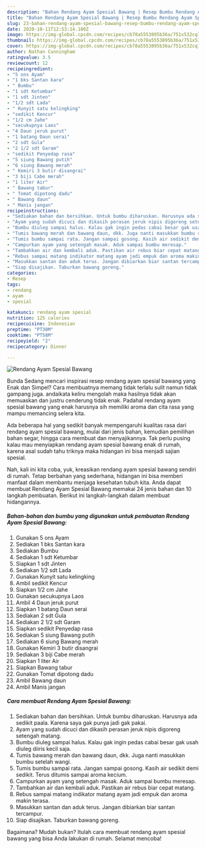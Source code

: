 ```yaml
---
description: "Bahan Rendang Ayam Spesial Bawang | Resep Bumbu Rendang Ayam Spesial Bawang Yang Enak Dan Lezat"
title: "Bahan Rendang Ayam Spesial Bawang | Resep Bumbu Rendang Ayam Spesial Bawang Yang Enak Dan Lezat"
slug: 23-bahan-rendang-ayam-spesial-bawang-resep-bumbu-rendang-ayam-spesial-bawang-yang-enak-dan-lezat
date: 2020-10-11T12:53:14.100Z
image: https://img-global.cpcdn.com/recipes/cb78a5553895b36a/751x532cq70/rendang-ayam-spesial-bawang-foto-resep-utama.jpg
thumbnail: https://img-global.cpcdn.com/recipes/cb78a5553895b36a/751x532cq70/rendang-ayam-spesial-bawang-foto-resep-utama.jpg
cover: https://img-global.cpcdn.com/recipes/cb78a5553895b36a/751x532cq70/rendang-ayam-spesial-bawang-foto-resep-utama.jpg
author: Nathan Cunningham
ratingvalue: 3.5
reviewcount: 12
recipeingredient:
- "5 ons Ayam"
- "1 bks Santan kara"
- " Bumbu"
- "1 sdt Ketumbar"
- "1 sdt Jinten"
- "1/2 sdt Lada"
- " Kunyit satu kelingking"
- "sedikit Kencur"
- "1/2 cm Jahe"
- "secukupnya Laos"
- "4 Daun jeruk purut"
- "1 batang Daun serai"
- "2 sdt Gula"
- "2 1/2 sdt Garam"
- "sedikit Penyedap rasa"
- "5 siung Bawang putih"
- "6 siung Bawang merah"
- " Kemiri 3 butir disangrai"
- "3 biji Cabe merah"
- "1 liter Air"
- " Bawang tabur"
- " Tomat dipotong dadu"
- " Bawang daun"
- " Manis jangan"
recipeinstructions:
- "Sediakan bahan dan bersihkan. Untuk bumbu diharuskan. Harusnya ada sedikit paala. Karena saya gak punya jadi gak pakai."
- "Ayam yang sudah dicuci dan dikasih perasan jeruk nipis digoreng setengah matang."
- "Bumbu diuleg sampai halus. Kalau gak ingin pedas cabai besar gak usah diuleg diiris kecil saja."
- "Tumis bawang merah dan bawang daun, dkk. Juga nanti masukkan bumbu setelah wangi."
- "Tumis bumbu sampai rata. Jangan sampai gosong. Kasih air sedikit demi sedikit. Terus ditumis sampai aroma kecium."
- "Campurkan ayam yang setengah masak. Aduk sampai bumbu meresap."
- "Tambahkan air dan kembali aduk. Pastikan air rebus biar cepat matang."
- "Rebus sampai matang indikator matang ayam jadi empuk dan aroma makin terasa."
- "Masukkan santan dan aduk terus. Jangan dibiarkan biar santan tercampur."
- "Siap disajikan. Taburkan bawang goreng."
categories:
- Resep
tags:
- rendang
- ayam
- spesial

katakunci: rendang ayam spesial 
nutrition: 125 calories
recipecuisine: Indonesian
preptime: "PT30M"
cooktime: "PT58M"
recipeyield: "2"
recipecategory: Dinner

---
```



![Rendang Ayam Spesial Bawang](https://img-global.cpcdn.com/recipes/cb78a5553895b36a/751x532cq70/rendang-ayam-spesial-bawang-foto-resep-utama.jpg)

Bunda Sedang mencari inspirasi resep rendang ayam spesial bawang yang Enak dan Simpel? Cara membuatnya memang tidak terlalu sulit namun tidak gampang juga. andaikata keliru mengolah maka hasilnya tidak akan memuaskan dan justru cenderung tidak enak. Padahal rendang ayam spesial bawang yang enak harusnya sih memiliki aroma dan cita rasa yang mampu memancing selera kita.

Ada beberapa hal yang sedikit banyak mempengaruhi kualitas rasa dari rendang ayam spesial bawang, mulai dari jenis bahan, kemudian pemilihan bahan segar, hingga cara membuat dan menyajikannya. Tak perlu pusing kalau mau menyiapkan rendang ayam spesial bawang enak di rumah, karena asal sudah tahu triknya maka hidangan ini bisa menjadi sajian spesial.




Nah, kali ini kita coba, yuk, kreasikan rendang ayam spesial bawang sendiri di rumah. Tetap berbahan yang sederhana, hidangan ini bisa memberi manfaat dalam membantu menjaga kesehatan tubuh kita. Anda dapat membuat Rendang Ayam Spesial Bawang memakai 24 jenis bahan dan 10 langkah pembuatan. Berikut ini langkah-langkah dalam membuat hidangannya.

<!--inarticleads1-->

##### Bahan-bahan dan bumbu yang digunakan untuk pembuatan Rendang Ayam Spesial Bawang:

1. Gunakan 5 ons Ayam
1. Sediakan 1 bks Santan kara
1. Sediakan  Bumbu
1. Sediakan 1 sdt Ketumbar
1. Siapkan 1 sdt Jinten
1. Sediakan 1/2 sdt Lada
1. Gunakan  Kunyit satu kelingking
1. Ambil sedikit Kencur
1. Siapkan 1/2 cm Jahe
1. Gunakan secukupnya Laos
1. Ambil 4 Daun jeruk purut
1. Siapkan 1 batang Daun serai
1. Sediakan 2 sdt Gula
1. Sediakan 2 1/2 sdt Garam
1. Siapkan sedikit Penyedap rasa
1. Sediakan 5 siung Bawang putih
1. Sediakan 6 siung Bawang merah
1. Gunakan  Kemiri 3 butir disangrai
1. Sediakan 3 biji Cabe merah
1. Siapkan 1 liter Air
1. Siapkan  Bawang tabur
1. Gunakan  Tomat dipotong dadu
1. Ambil  Bawang daun
1. Ambil  Manis jangan




<!--inarticleads2-->

##### Cara membuat Rendang Ayam Spesial Bawang:

1. Sediakan bahan dan bersihkan. Untuk bumbu diharuskan. Harusnya ada sedikit paala. Karena saya gak punya jadi gak pakai.
1. Ayam yang sudah dicuci dan dikasih perasan jeruk nipis digoreng setengah matang.
1. Bumbu diuleg sampai halus. Kalau gak ingin pedas cabai besar gak usah diuleg diiris kecil saja.
1. Tumis bawang merah dan bawang daun, dkk. Juga nanti masukkan bumbu setelah wangi.
1. Tumis bumbu sampai rata. Jangan sampai gosong. Kasih air sedikit demi sedikit. Terus ditumis sampai aroma kecium.
1. Campurkan ayam yang setengah masak. Aduk sampai bumbu meresap.
1. Tambahkan air dan kembali aduk. Pastikan air rebus biar cepat matang.
1. Rebus sampai matang indikator matang ayam jadi empuk dan aroma makin terasa.
1. Masukkan santan dan aduk terus. Jangan dibiarkan biar santan tercampur.
1. Siap disajikan. Taburkan bawang goreng.




Bagaimana? Mudah bukan? Itulah cara membuat rendang ayam spesial bawang yang bisa Anda lakukan di rumah. Selamat mencoba!
